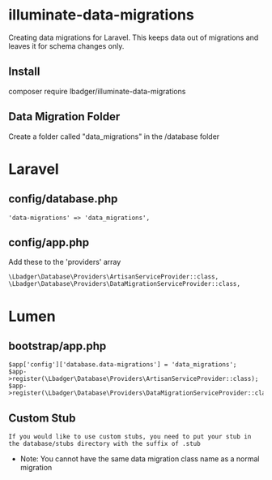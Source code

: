 # illuminate-data-migrations
Creating data migrations for Laravel. This keeps data out of migrations and leaves it for schema changes only.

## Install ##
composer require lbadger/illuminate-data-migrations

## Data Migration Folder ##
Create a folder called "data_migrations" in the /database folder
    
# Laravel #

## config/database.php ##
    'data-migrations' => 'data_migrations',
    
## config/app.php ##
Add these to the 'providers' array

    \Lbadger\Database\Providers\ArtisanServiceProvider::class,
    \Lbadger\Database\Providers\DataMigrationServiceProvider::class,


# Lumen #

## bootstrap/app.php ##
    $app['config']['database.data-migrations'] = 'data_migrations';
    $app->register(\Lbadger\Database\Providers\ArtisanServiceProvider::class);
    $app->register(\Lbadger\Database\Providers\DataMigrationServiceProvider::class);

## Custom Stub ##
    If you would like to use custom stubs, you need to put your stub in the database/stubs directory with the suffix of .stub

* Note: You cannot have the same data migration class name as a normal migration
